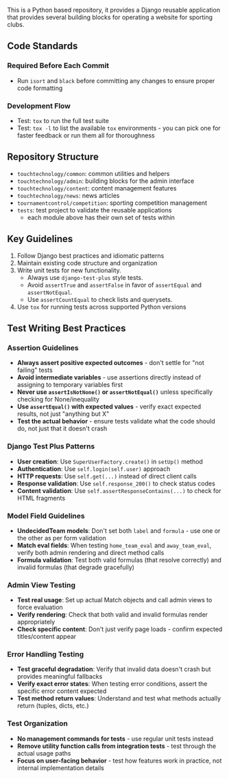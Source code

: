 This is a Python based repository, it provides a Django reusable application that provides several building blocks for operating a website for sporting clubs.

## Code Standards

### Required Before Each Commit

- Run `isort` and `black` before committing any changes to ensure proper code formatting

### Development Flow

- Test: `tox` to run the full test suite
- Test: `tox -l` to list the available `tox` environments - you can pick one for faster feedback or run them all for thoroughness

## Repository Structure

- `touchtechnology/common`: common utilities and helpers
- `touchtechnology/admin`: building blocks for the admin interface
- `touchtechnology/content`: content management features
- `touchtechnology/news`: news articles
- `tournamentcontrol/competition`: sporting competition management
- `tests`: test project to validate the reusable applications
    - each module above has their own set of tests within

## Key Guidelines

1. Follow Django best practices and idiomatic patterns
2. Maintain existing code structure and organization
3. Write unit tests for new functionality.
    - Always use `django-test-plus` style tests.
    - Avoid `assertTrue` and `assertFalse` in favor of `assertEqual` and `assertNotEqual`.
    - Use `assertCountEqual` to check lists and querysets.
4. Use `tox` for running tests across supported Python versions

## Test Writing Best Practices

### Assertion Guidelines
- **Always assert positive expected outcomes** - don't settle for "not failing" tests
- **Avoid intermediate variables** - use assertions directly instead of assigning to temporary variables first
- **Never use `assertIsNotNone()` or `assertNotEqual()`** unless specifically checking for None/inequality
- **Use `assertEqual()` with expected values** - verify exact expected results, not just "anything but X"
- **Test the actual behavior** - ensure tests validate what the code should do, not just that it doesn't crash

### Django Test Plus Patterns
- **User creation**: Use `SuperUserFactory.create()` in `setUp()` method
- **Authentication**: Use `self.login(self.user)` approach 
- **HTTP requests**: Use `self.get(...)` instead of direct client calls
- **Response validation**: Use `self.response_200()` to check status codes
- **Content validation**: Use `self.assertResponseContains(...)` to check for HTML fragments

### Model Field Guidelines
- **UndecidedTeam models**: Don't set both `label` and `formula` - use one or the other as per form validation
- **Match eval fields**: When testing `home_team_eval` and `away_team_eval`, verify both admin rendering and direct method calls
- **Formula validation**: Test both valid formulas (that resolve correctly) and invalid formulas (that degrade gracefully)

### Admin View Testing
- **Test real usage**: Set up actual Match objects and call admin views to force evaluation
- **Verify rendering**: Check that both valid and invalid formulas render appropriately
- **Check specific content**: Don't just verify page loads - confirm expected titles/content appear

### Error Handling Testing
- **Test graceful degradation**: Verify that invalid data doesn't crash but provides meaningful fallbacks
- **Verify exact error states**: When testing error conditions, assert the specific error content expected
- **Test method return values**: Understand and test what methods actually return (tuples, dicts, etc.)

### Test Organization
- **No management commands for tests** - use regular unit tests instead
- **Remove utility function calls from integration tests** - test through the actual usage paths
- **Focus on user-facing behavior** - test how features work in practice, not internal implementation details
